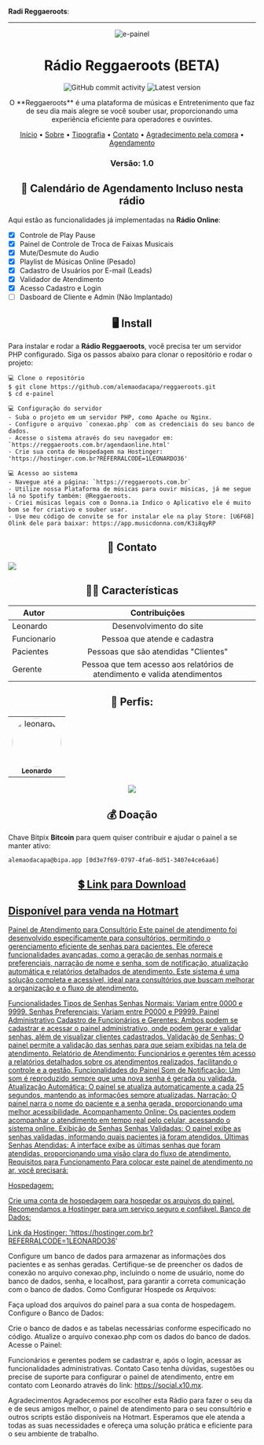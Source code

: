 **Radi Reggaeroots**:

---

<p align="center"><img alt="e-painel" src="https://e-painel.x10.mx/imagens/computer-illustration.png"></p>

<h1 align="center">Rádio Reggaeroots (BETA)</h1>
<p align="center">
  <img alt="GitHub commit activity" src="https://img.shields.io/github/commit-activity/m/alemaodacapa/reggaeroots">
  <img alt="Latest version" src="https://img.shields.io/github/v/release/alemaodacapa/e-painel.svg" alt="Latest version">
</p>

<p align="center">
  O **Reggaeroots** é uma plataforma de músicas e Entretenimento que faz de seu dia mais alegre se você souber usar, proporcionando uma experiência eficiente para operadores e ouvintes. 
</p>

<p align="center">
  <a href="https://reggaeroots.com.br/index.php">Início</a> •
  <a href="https://reggaeroots.com.br/about.html">Sobre</a> •
  <a href="https://reggaeroots.com.br/typography.html">Tipografia</a> •
  <a href="https://reggaeroots.com.br/contacts.html">Contato</a> •
  <a href="https://reggaeroots.com.br/obrigado.php">Agradecimento pela compra</a> •
  <a href="https://reggaeroots.com.br/agendaonline.html">Agendamento</a>
</p>

<h3 align="center">Versão: 1.0</h3>

<h2 align="center">📆 Calendário de Agendamento Incluso nesta rádio</h2>

Aqui estão as funcionalidades já implementadas na **Rádio Online**:

- [x] Controle de Play Pause
- [x] Painel de Controle de Troca de Faixas Musicais
- [x] Mute/Desmute do Audio
- [x] Playlist de Músicas Online (Pesado)
- [x] Cadastro de Usuários por E-mail (Leads)
- [x] Validador de Atendimento
- [x] Acesso Cadastro e Login
- [ ] Dasboard de Cliente e Admin (Não Implantado)

<h2 align="center">🖥 Install</h2>

Para instalar e rodar a **Rádio Reggaeroots**, você precisa ter um servidor PHP configurado. Siga os passos abaixo para clonar o repositório e rodar o projeto:

```
💻 Clone o repositório
$ git clone https://github.com/alemaodacapa/reggaeroots.git
$ cd e-painel

💻 Configuração do servidor
- Suba o projeto em um servidor PHP, como Apache ou Nginx.
- Configure o arquivo `conexao.php` com as credenciais do seu banco de dados.
- Acesse o sistema através do seu navegador em: `https://reggaeroots.com.br/agendaonline.html'
- Crie sua conta de Hospedagem na Hostinger: 'https://hostinger.com.br?REFERRALCODE=1LEONARDO36'

💻 Acesso ao sistema
- Navegue até a página: `https://reggaeroots.com.br`
- Utilize nossa Plataforma de músicas para ouvir músicas, já me segue lá no Spotify também: @Reggaeroots.
- Criei músicas legais com o Donna.ia Indico o Aplicativo ele é muito bom se for criativo e souber usar.
- Use meu código de convite se for instalar ele na play Store: [U6F6B] Olink dele para baixar: https://app.musicdonna.com/K3i8qyRP
```

<p align="center">
</p>

<h2 align="center">📧 Contato</h2>

<a href="https://api.whatsapp.com/send/?phone=5511948793902" alt="WhatsApp">
  <img src="https://img.shields.io/badge/-WhatsApp-25d366?style=flat-square&labelColor=25d366&logo=whatsapp&logoColor=white&link=your-group-link" /> 
</a>

<h2 align="center">👨‍💻 Características</h2>

| Autor         | Contribuições                                                              |
| --------------|:--------------------------------------------------------------------------:|
| Leonardo      | Desenvolvimento do site                                                    |
| Funcionario   | Pessoa que atende e cadastra                                               |
| Pacientes     | Pessoas que são atendidas "Clientes"                                       |
| Gerente       | Pessoa que tem acesso aos relatórios de atendimento e valida atendimentos  |

<div align="center">
  <h2>👤 Perfis:</h2>

  <table>
    <tr>
      <td align="center"><a href="https://social.x10.mx"><img style="border-radius: 50%;" src="https://avatars.githubusercontent.com/u/98370596?v=4" width="100px;" alt="leonardo"/><br /><sub><b>Leonardo</b></sub></a><br /></td>
  </table>
</div><center>
 <a onclick="return false;" href="https://pay.hotmart.com/Y95202654S?checkoutMode=2" class="hotmart-fb hotmart__button-checkout"><img src='https://static.hotmart.com/img/btn-buy-green.png'></a> </center>
<h2 align="center">💰 Doação</h2>

Chave Bitpix **Bitcoin** para quem quiser contribuir e ajudar o painel a se manter ativo:
```
alemaodacapa@bipa.app [0d3e7f69-0797-4fa6-8d51-3407e4ce6aa6]
```
<h2 align="center"><a href="https://pay.hotmart.com/Y95202654S" alt="Hotmart">💲 Link para Download</h2>

Disponível para venda na Hotmart
---
Painel de Atendimento para Consultório
Este painel de atendimento foi desenvolvido especificamente para consultórios, permitindo o gerenciamento eficiente de senhas para pacientes. Ele oferece funcionalidades avançadas, como a geração de senhas normais e preferenciais, narração de nome e senha, som de notificação, atualização automática e relatórios detalhados de atendimento. Este sistema é uma solução completa e acessível, ideal para consultórios que buscam melhorar a organização e o fluxo de atendimento.

Funcionalidades
Tipos de Senhas
Senhas Normais: Variam entre 0000 e 9999.
Senhas Preferenciais: Variam entre P0000 e P9999.
Painel Administrativo
Cadastro de Funcionários e Gerentes: Ambos podem se cadastrar e acessar o painel administrativo, onde podem gerar e validar senhas, além de visualizar clientes cadastrados.
Validação de Senhas: O painel permite a validação das senhas para que sejam exibidas na tela de atendimento.
Relatório de Atendimento: Funcionários e gerentes têm acesso a relatórios detalhados sobre os atendimentos realizados, facilitando o controle e a gestão.
Funcionalidades do Painel
Som de Notificação: Um som é reproduzido sempre que uma nova senha é gerada ou validada.
Atualização Automática: O painel se atualiza automaticamente a cada 25 segundos, mantendo as informações sempre atualizadas.
Narração: O painel narra o nome do paciente e a senha gerada, proporcionando uma melhor acessibilidade.
Acompanhamento Online: Os pacientes podem acompanhar o atendimento em tempo real pelo celular, acessando o sistema online.
Exibição de Senhas
Senhas Validadas: O painel exibe as senhas validadas, informando quais pacientes já foram atendidos.
Últimas Senhas Atendidas: A interface exibe as últimas senhas que foram atendidas, proporcionando uma visão clara do fluxo de atendimento.
Requisitos para Funcionamento
Para colocar este painel de atendimento no ar, você precisará:

Hospedagem:

Crie uma conta de hospedagem para hospedar os arquivos do painel. Recomendamos a Hostinger para um serviço seguro e confiável.
Banco de Dados:  

Link da Hostinger: 'https://hostinger.com.br?REFERRALCODE=1LEONARDO36'

Configure um banco de dados para armazenar as informações dos pacientes e as senhas geradas.
Certifique-se de preencher os dados de conexão no arquivo conexao.php, incluindo o nome de usuário, nome do banco de dados, senha, e localhost, para garantir a correta comunicação com o banco de dados.
Como Configurar
Hospede os Arquivos:

Faça upload dos arquivos do painel para a sua conta de hospedagem.
Configure o Banco de Dados:

Crie o banco de dados e as tabelas necessárias conforme especificado no código.
Atualize o arquivo conexao.php com os dados do banco de dados.
Acesse o Painel:

Funcionários e gerentes podem se cadastrar e, após o login, acessar as funcionalidades administrativas.
Contato
Caso tenha dúvidas, sugestões ou precise de suporte para configurar o painel de atendimento, entre em contato com Leonardo através do link: https://social.x10.mx.

Agradecimentos
Agradecemos por escolher esta Rádio para fazer o seu da e de seus amigos melhor, o painel de atendimento para o seu consultório e outros scripts estão disponíveis na Hotmart. Esperamos que ele atenda a todas as suas necessidades e ofereça uma solução prática e eficiente para o seu ambiente de trabalho.

